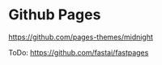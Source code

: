 # Github Pages

https://github.com/pages-themes/midnight  

ToDo: https://github.com/fastai/fastpages  
